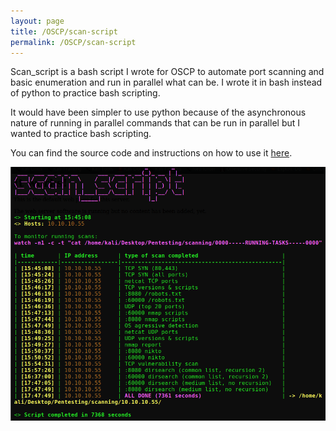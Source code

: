 ```yaml
---
layout: page
title: /OSCP/scan-script
permalink: /OSCP/scan-script
---
```


<p>Scan_script is a bash script I wrote for OSCP to automate port scanning and basic enumeration and run in parallel what can be. I wrote it in bash instead of python to practice bash scripting.</p>

<p>It would have been simpler to use python because of the asynchronous nature of running in parallel commands that can be run in parallel but I wanted to practice bash scripting.</p>

<p>You can find the source code and instructions on how to use it <a href="https://github.com/Plotkine/scan_script" target="_blank" rel="noopener noreferrer">here</a>.</p>

<img src="/OSCP/execution-example.png" alt="execution example" style="width:800px;height:auto;">
